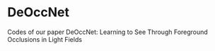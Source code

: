 # DeOccNet
Codes of our paper DeOccNet: Learning to See Through Foreground Occlusions in Light Fields
